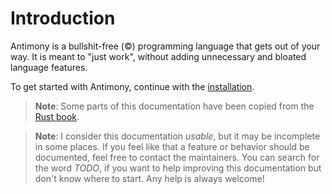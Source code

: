 # Introduction

Antimony is a bullshit-free (©) programming language that gets out of your way.
It is meant to "just work", without adding unnecessary and bloated language features.

To get started with Antimony, continue with the [installation](introduction/installation.md).

> **Note**: Some parts of this documentation have been copied from the [Rust book](https://doc.rust-lang.org/book/).

> **Note**: I consider this documentation _usable_, but it may be incomplete in some places. If you feel like that a feature or behavior should be documented, feel free to contact the maintainers. You can search for the word _TODO_, if you want to help improving this documentation but don't know where to start. Any help is always welcome!
